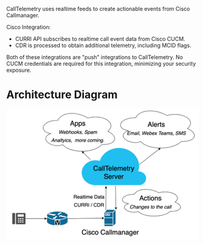 CallTelemetry uses realtime feeds to create actionable events from Cisco Callmanager.

Cisco Integration:

* CURRI API subscribes to realtime call event data from Cisco CUCM.
* CDR is processed to obtain additional telemetry, including MCID flags.

Both of these integrations are "push" integrations to CallTelemetry. No CUCM credentials are required for this integration, minimizing your security exposure.
# Architecture Diagram

![curri](architecture.png)